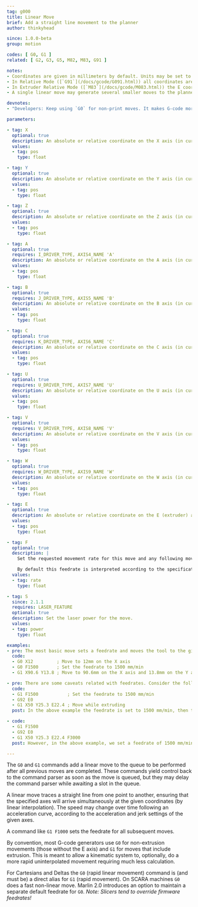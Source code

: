 ```yaml
---
tag: g000
title: Linear Move
brief: Add a straight line movement to the planner
author: thinkyhead

since: 1.0.0-beta
group: motion

codes: [ G0, G1 ]
related: [ G2, G3, G5, M82, M83, G91 ]

notes:
- Coordinates are given in millimeters by default. Units may be set to inches by [`G20`](/docs/gcode/G020.html).
- In Relative Mode ([`G91`](/docs/gcode/G091.html)) all coordinates are interpreted as relative, adding onto the previous position.
- In Extruder Relative Mode ([`M83`](/docs/gcode/M083.html)) the E coordinate is interpreted as relative, adding onto the previous E position.
- A single linear move may generate several smaller moves to the planner due to kinematics and bed leveling compensation. Printing performance can be tuned by adjusting segments-per-second.

devnotes:
- "Developers: Keep using `G0` for non-print moves. It makes G-code more adaptable to lasers, engravers, etc."

parameters:

- tag: X
  optional: true
  description: An absolute or relative coordinate on the X axis (in current units).
  values:
  - tag: pos
    type: float

- tag: Y
  optional: true
  description: An absolute or relative coordinate on the Y axis (in current units).
  values:
  - tag: pos
    type: float

- tag: Z
  optional: true
  description: An absolute or relative coordinate on the Z axis (in current units).
  values:
  - tag: pos
    type: float

- tag: A
  optional: true
  requires: I_DRIVER_TYPE, AXIS4_NAME 'A'
  description: An absolute or relative coordinate on the A axis (in current units).
  values:
  - tag: pos
    type: float

- tag: B
  optional: true
  requires: J_DRIVER_TYPE, AXIS5_NAME 'B'
  description: An absolute or relative coordinate on the B axis (in current units).
  values:
  - tag: pos
    type: float

- tag: C
  optional: true
  requires: K_DRIVER_TYPE, AXIS6_NAME 'C'
  description: An absolute or relative coordinate on the C axis (in current units).
  values:
  - tag: pos
    type: float

- tag: U
  optional: true
  requires: U_DRIVER_TYPE, AXIS7_NAME 'U'
  description: An absolute or relative coordinate on the U axis (in current units).
  values:
  - tag: pos
    type: float

- tag: V
  optional: true
  requires: V_DRIVER_TYPE, AXIS8_NAME 'V'
  description: An absolute or relative coordinate on the V axis (in current units).
  values:
  - tag: pos
    type: float

- tag: W
  optional: true
  requires: W_DRIVER_TYPE, AXIS9_NAME 'W'
  description: An absolute or relative coordinate on the W axis (in current units).
  values:
  - tag: pos
    type: float

- tag: E
  optional: true
  description: An absolute or relative coordinate on the E (extruder) axis (in current units). The E axis describes the position of the filament in terms of input to the extruder feeder.
  values:
  - tag: pos
    type: float

- tag: F
  optional: true
  description: |
    Set the requested movement rate for this move and any following moves. As with other `rate` parameters this value is specified in current units per minute.

    By default this feedrate is interpreted according to the specification for LinuxCNC default state (trivial kinematics, `CANON_XYZ` feed reference mode, Units-Per-Minute mode). For details, refer to the LinuxCNC documentation (https://linuxcnc.org/docs/html/gcode/machining-center.html#sub:feed-rate).
  values:
  - tag: rate
    type: float

- tag: S
  since: 2.1.1
  requires: LASER_FEATURE
  optional: true
  description: Set the laser power for the move.
  values:
  - tag: power
    type: float

examples:
- pre: The most basic move sets a feedrate and moves the tool to the given position.
  code:
  - G0 X12         ; Move to 12mm on the X axis
  - G0 F1500       ; Set the feedrate to 1500 mm/min
  - G1 X90.6 Y13.8 ; Move to 90.6mm on the X axis and 13.8mm on the Y axis

- pre: There are some caveats related with feedrates. Consider the following&#x3A;
  code:
  - G1 F1500           ; Set the feedrate to 1500 mm/min
  - G92 E0
  - G1 X50 Y25.3 E22.4 ; Move while extruding
  post: In the above example the feedrate is set to 1500 mm/min, then the tool is moved 50mm on the X axis and 25.3mm on the Y axis while extruding 22.4mm of filament between the two points.

- code:
  - G1 F1500
  - G92 E0
  - G1 X50 Y25.3 E22.4 F3000
  post: However, in the above example, we set a feedrate of 1500 mm/min on line 1 then do the move described above, accelerating to a feedrate of 3000 mm/min (if possible). The extrusion will accelerate along with the X and Y movement, so everything stays synchronized.

---
```


The `G0` and `G1` commands add a linear move to the queue to be performed after all previous moves are completed. These commands yield control back to the command parser as soon as the move is queued, but they may delay the command parser while awaiting a slot in the queue.

A linear move traces a straight line from one point to another, ensuring that the specified axes will arrive simultaneously at the given coordinates (by linear interpolation). The speed may change over time following an acceleration curve, according to the acceleration and jerk settings of the given axes.

A command like `G1 F1000` sets the feedrate for all subsequent moves.

By convention, most G-code generators use `G0` for non-extrusion movements (those without the E axis) and `G1` for moves that include extrusion. This is meant to allow a kinematic system to, optionally, do a more rapid uninterpolated movement requiring much less calculation.

For Cartesians and Deltas the `G0` (rapid linear movement) command is (and must be) a direct alias for `G1` (rapid movement). On SCARA machines `G0` does a fast non-linear move. Marlin 2.0 introduces an option to maintain a separate default feedrate for `G0`. *Note: Slicers tend to override firmware feedrates!*
